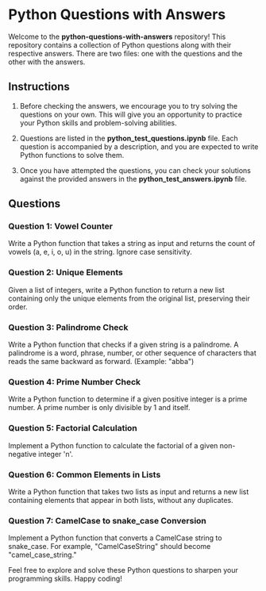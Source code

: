 # Python Questions with Answers

Welcome to the **python-questions-with-answers** repository! This repository contains a collection of Python questions along with their respective answers. There are two files: one with the questions and the other with the answers.

## Instructions
1. Before checking the answers, we encourage you to try solving the questions on your own. This will give you an opportunity to practice your Python skills and problem-solving abilities.

2. Questions are listed in the **python_test_questions.ipynb** file. Each question is accompanied by a description, and you are expected to write Python functions to solve them.

3. Once you have attempted the questions, you can check your solutions against the provided answers in the **python_test_answers.ipynb** file.

## Questions

### Question 1: Vowel Counter

Write a Python function that takes a string as input and returns the count of vowels (a, e, i, o, u) in the string. Ignore case sensitivity.

### Question 2: Unique Elements

Given a list of integers, write a Python function to return a new list containing only the unique elements from the original list, preserving their order.

### Question 3: Palindrome Check

Write a Python function that checks if a given string is a palindrome. A palindrome is a word, phrase, number, or other sequence of characters that reads the same backward as forward. (Example: "abba")

### Question 4: Prime Number Check

Write a Python function to determine if a given positive integer is a prime number. A prime number is only divisible by 1 and itself.

### Question 5: Factorial Calculation

Implement a Python function to calculate the factorial of a given non-negative integer 'n'.

### Question 6: Common Elements in Lists

Write a Python function that takes two lists as input and returns a new list containing elements that appear in both lists, without any duplicates.

### Question 7: CamelCase to snake_case Conversion

Implement a Python function that converts a CamelCase string to snake_case. For example, "CamelCaseString" should become "camel_case_string."

Feel free to explore and solve these Python questions to sharpen your programming skills. Happy coding!
